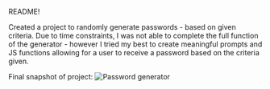 README!

Created a project to randomly generate passwords - based on given criteria.
Due to time constraints, I was not able to complete the full function of the generator - however I tried my best to create meaningful prompts and JS functions allowing for a user to receive a password based on the criteria given.

Final snapshot of project:
![Password generator](https://user-images.githubusercontent.com/77371739/111101697-d392e800-8520-11eb-86a0-348608648896.png)
